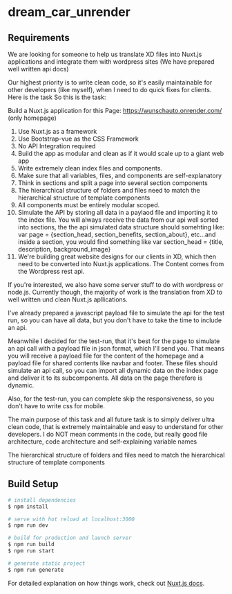 # dream_car_unrender

## Requirements
We are looking for someone to help us translate XD files into Nuxt.js applications and integrate them with wordpress sites (We have prepared well written api docs)

Our highest priority is to write clean code, so it's easily maintainable for other developers (like myself), when I need to do quick fixes for clients.
Here is the task
So this is the task:

Build a Nuxt.js application for this Page: https://wunschauto.onrender.com/ (only homepage)

1. Use Nuxt.js as a framework
2. Use Bootstrap-vue as the CSS Framework
3. No API Integration required
4. Build the app as modular and clean as if it would scale up to a giant web app
5. Write extremely clean index files and components.
6. Make sure that all variables, files, and components are self-explanatory
7. Think in sections and split a page into several section components
8. The hierarchical structure of folders and files need to match the hierarchical structure of template components
9. All components must be entirely modular scoped.
10. Simulate the API by storing all data in a paylaod file and importing it to the index file. You will always receive the data from our api well sorted into sections, the the api simulated data structure should somehting like: var page = {section_head, section_benefits, section_about}, etc...and inside a section, you would find something like var section_head = {title, description, background_image}
11. We're building great website designs for our clients in XD, which then need to be converted into Nuxt.js applications. The Content comes from the Wordpress rest api.

If you're interested, we also have some server stuff to do with wordpress or node.js. Currently though, the majority of work is the translation from XD to well written und clean Nuxt.js apllications.

I've already prepared a javascript payload file to simulate the api for the test run, so you can have all data, but you don't have to take the time to include an api.


Meanwhile I decided for the test-run, that it's best for the page to simulate an api call with a payload file in json format, which I'll send you. That means you will receive a payload file for the content of the homepage and a payload file for shared contents like navbar and footer. These files should simulate an api call, so you can import all dynamic data on the index page and deliver it to its subcomponents. All data on the page therefore is dynamic.

Also, for the test-run, you can complete skip the responsiveness, so you don't have to write css for mobile.


The main purpose of this task and all future task is to simply deliver ultra clean code, that is extremely maintainable and easy to understand for other developers. I do NOT mean comments in the code, but really good file architecture, code architecture and self-explaining variable names

The hierarchical structure of folders and files need to match the hierarchical structure of template components

## Build Setup

```bash
# install dependencies
$ npm install

# serve with hot reload at localhost:3000
$ npm run dev

# build for production and launch server
$ npm run build
$ npm run start

# generate static project
$ npm run generate
```

For detailed explanation on how things work, check out [Nuxt.js docs](https://nuxtjs.org).
